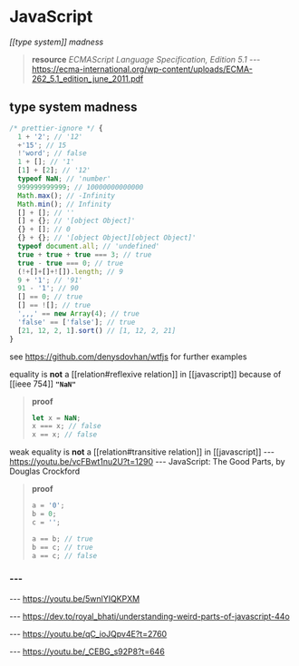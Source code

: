 # JavaScript

_[[type system]] madness_

> **resource** _ECMAScript Language Specification, Edition 5.1_ --- <https://ecma-international.org/wp-content/uploads/ECMA-262_5.1_edition_june_2011.pdf>

## type system madness

```javascript
/* prettier-ignore */ {
  1 + '2'; // '12'
  +'15'; // 15
  !'word'; // false
  1 + []; // '1'
  [1] + [2]; // '12'
  typeof NaN; // 'number'
  999999999999; // 10000000000000
  Math.max(); // -Infinity
  Math.min(); // Infinity
  [] + []; // ''
  [] + {}; // '[object Object]'
  {} + []; // 0
  {} + {}; // '[object Object][object Object]'
  typeof document.all; // 'undefined'
  true + true + true === 3; // true
  true - true === 0; // true
  (!+[]+[]+![]).length; // 9
  9 + '1'; // '91'
  91 - '1'; // 90
  [] == 0; // true
  [] == ![]; // true
  ',,,' == new Array(4); // true
  'false' == ['false']; // true
  [21, 12, 2, 1].sort() // [1, 12, 2, 21]
}
```

see <https://github.com/denysdovhan/wtfjs> for further examples

equality is **not** a [[relation#reflexive relation]] in [[javascript]] because of [[ieee 754]] **`"NaN"`**

> **proof**
>
> ```javascript
> let x = NaN;
> x === x; // false
> x == x; // false
> ```

weak equality is **not** a [[relation#transitive relation]] in [[javascript]] --- <https://youtu.be/vcFBwt1nu2U?t=1290> --- JavaScript: The Good Parts, by Douglas Crockford

> **proof**
>
> ```javascript
> a = '0';
> b = 0;
> c = '';
>
> a == b; // true
> b == c; // true
> a == c; // false
> ```

### ---

--- <https://youtu.be/5wnlYIQKPXM>

--- <https://dev.to/royal_bhati/understanding-weird-parts-of-javascript-44o>

--- <https://youtu.be/qC_ioJQpv4E?t=2760>

--- <https://youtu.be/_CEBG_s92P8?t=646>
